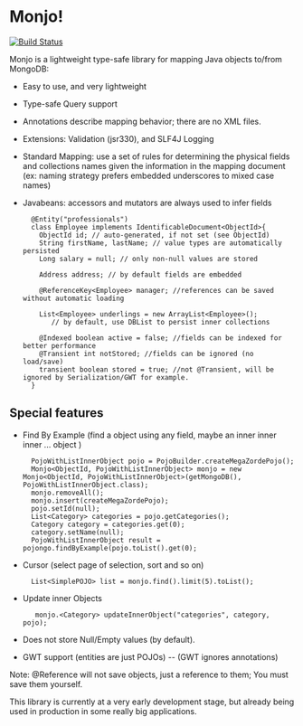 # Monjo!

[![Build Status](https://travis-ci.org/rdllopes/monjo.png?branch=master)](https://travis-ci.org/rdllopes/monjo)

Monjo is a lightweight type-safe library for mapping Java objects to/from MongoDB:

* Easy to use, and very lightweight
* Type-safe Query support
* Annotations describe mapping behavior; there are no XML files.
* Extensions: Validation (jsr330), and SLF4J Logging

* Standard Mapping: use a set of rules for determining the physical fields and collections 
 names given the information in the mapping  document (ex: naming strategy prefers
 embedded underscores to mixed case names)
* Javabeans: accessors and mutators are always used to infer fields 

        @Entity("professionals")
        class Employee implements IdentificableDocument<ObjectId>{
          ObjectId id; // auto-generated, if not set (see ObjectId)
          String firstName, lastName; // value types are automatically persisted
          Long salary = null; // only non-null values are stored 

          Address address; // by default fields are embedded

          @ReferenceKey<Employee> manager; //references can be saved without automatic loading

          List<Employee> underlings = new ArrayList<Employee>(); 
             // by default, use DBList to persist inner collections

          @Indexed boolean active = false; //fields can be indexed for better performance
          @Transient int notStored; //fields can be ignored (no load/save)
          transient boolean stored = true; //not @Transient, will be ignored by Serialization/GWT for example.
        }

Special features
----------------

* Find By Example (find a object using any field, maybe an inner inner inner ... object )

    	PojoWithListInnerObject pojo = PojoBuilder.createMegaZordePojo();
    	Monjo<ObjectId, PojoWithListInnerObject> monjo = new Monjo<ObjectId, PojoWithListInnerObject>(getMongoDB(), PojoWithListInnerObject.class);
    	monjo.removeAll();
    	monjo.insert(createMegaZordePojo);
    	pojo.setId(null);
    	List<Category> categories = pojo.getCategories();
    	Category category = categories.get(0);
    	category.setName(null);
    	PojoWithListInnerObject result = pojongo.findByExample(pojo.toList().get(0);

* Cursor (select page of selection, sort and so on) 

        List<SimplePOJO> list = monjo.find().limit(5).toList();
 
* Update inner Objects
 
     	 monjo.<Category> updateInnerObject("categories", category, pojo);


* Does not store Null/Empty values (by default).
* GWT support (entities are just POJOs) -- (GWT ignores annotations)


Note: @Reference will not save objects, just a reference to them; You must save them yourself. 

This library is currently at a very early development stage, but already being used in production in some really big applications.


